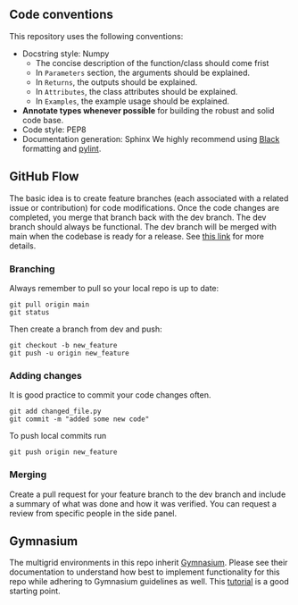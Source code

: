 ## Code conventions
This repository uses the following conventions:
- Docstring style: Numpy
    - The concise description of the function/class should come frist
    - In `Parameters` section, the arguments should be explained.
    - In `Returns`, the outputs should be explained.
    - In `Attributes`, the class attributes should be explained.
    - In `Examples`, the example usage should be explained.
- **Annotate types whenever possible** for building the robust and solid code base.
- Code style: PEP8
- Documentation generation: Sphinx
We highly recommend using [Black](https://black.readthedocs.io/en/stable/) formatting and [pylint](https://pypi.org/project/pylint/).

## GitHub Flow
The basic idea is to create feature branches (each associated with a related issue or contribution) for code modifications. Once the code changes are completed, you merge that branch back with the dev branch. The dev branch should always be functional. The dev branch will be merged with main when the codebase is ready for a release. See [this link](https://www.atlassian.com/git/tutorials/comparing-workflows/gitflow-workflow) for more details.

### Branching
Always remember to pull so your local repo is up to date:
```
git pull origin main
git status
```
Then create a branch from dev and push:
```
git checkout -b new_feature
git push -u origin new_feature
```

### Adding changes
It is good practice to commit your code changes often.
```
git add changed_file.py
git commit -m "added some new code"
```
To push local commits run
```
git push origin new_feature
```

### Merging
Create a pull request for your feature branch to the dev branch and include a summary of what was done and how it was verified. You can request a review from specific people in the side panel.

## Gymnasium
The multigrid environments in this repo inherit [Gymnasium](https://gymnasium.farama.org/). Please see their documentation to understand how best to implement functionality for this repo while adhering to Gymnasium guidelines as well. This [tutorial](https://gymnasium.farama.org/tutorials/gymnasium_basics/environment_creation/#) is a good starting point.
